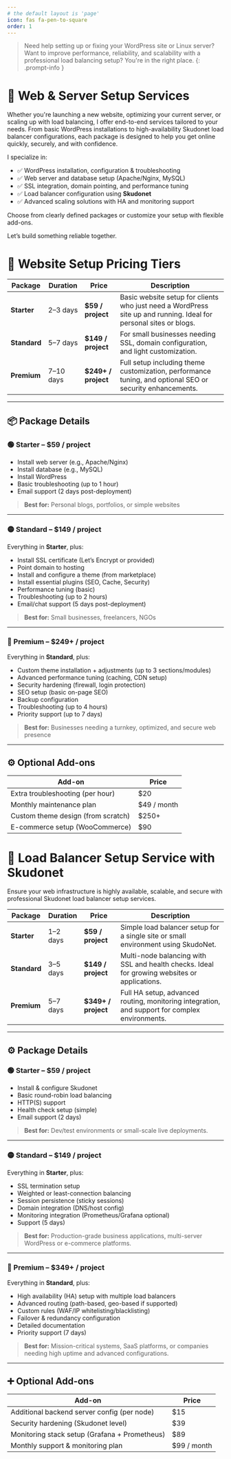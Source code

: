 ```yaml
---
# the default layout is 'page'
icon: fas fa-pen-to-square
order: 1
---
```


> Need help setting up or fixing your WordPress site or Linux server? Want to improve performance, reliability, and scalability with a professional load balancing setup? You're in the right place.
{: .prompt-info }

# 🔧 Web & Server Setup Services

Whether you're launching a new website, optimizing your current server, or scaling up with load balancing, I offer end-to-end services tailored to your needs. From basic WordPress installations to high-availability Skudonet load balancer configurations, each package is designed to help you get online quickly, securely, and with confidence.

I specialize in:

- ✅ WordPress installation, configuration & troubleshooting
- ✅ Web server and database setup (Apache/Nginx, MySQL)
- ✅ SSL integration, domain pointing, and performance tuning
- ✅ Load balancer configuration using **Skudonet**
- ✅ Advanced scaling solutions with HA and monitoring support

Choose from clearly defined packages or customize your setup with flexible add-ons.

Let’s build something reliable together.


# 💼 Website Setup Pricing Tiers

| Package     | Duration   | Price            | Description                                                                 |
|-------------|------------|------------------|-----------------------------------------------------------------------------|
| **Starter** | 2–3 days   | **$59 / project**  | Basic website setup for clients who just need a WordPress site up and running. Ideal for personal sites or blogs. |
| **Standard**| 5–7 days   | **$149 / project** | For small businesses needing SSL, domain configuration, and light customization. |
| **Premium** | 7–10 days  | **$249+ / project** | Full setup including theme customization, performance tuning, and optional SEO or security enhancements. |

---

## 📦 Package Details

### 🟢 Starter – **$59 / project**
- Install web server (e.g., Apache/Nginx)
- Install database (e.g., MySQL)
- Install WordPress
- Basic troubleshooting (up to 1 hour)
- Email support (2 days post-deployment)

> **Best for:** Personal blogs, portfolios, or simple websites

---

### 🟡 Standard – **$149 / project**
Everything in **Starter**, plus:
- Install SSL certificate (Let’s Encrypt or provided)
- Point domain to hosting
- Install and configure a theme (from marketplace)
- Install essential plugins (SEO, Cache, Security)
- Performance tuning (basic)
- Troubleshooting (up to 2 hours)
- Email/chat support (5 days post-deployment)

> **Best for:** Small businesses, freelancers, NGOs

---

### 🔵 Premium – **$249+ / project**
Everything in **Standard**, plus:
- Custom theme installation + adjustments (up to 3 sections/modules)
- Advanced performance tuning (caching, CDN setup)
- Security hardening (firewall, login protection)
- SEO setup (basic on-page SEO)
- Backup configuration
- Troubleshooting (up to 4 hours)
- Priority support (up to 7 days)

> **Best for:** Businesses needing a turnkey, optimized, and secure web presence

---

## ⚙️ Optional Add-ons

| Add-on                              | Price       |
|-------------------------------------|-------------|
| Extra troubleshooting (per hour)    | $20         |
| Monthly maintenance plan            | $49 / month |
| Custom theme design (from scratch)  | $250+       |
| E-commerce setup (WooCommerce)      | $90        |

# 🔄 Load Balancer Setup Service with Skudonet

Ensure your web infrastructure is highly available, scalable, and secure with professional Skudonet load balancer setup services.

| Package       | Duration   | Price            | Description                                                                 |
|---------------|------------|------------------|-----------------------------------------------------------------------------|
| **Starter**     | 1–2 days   | **$59 / project** | Simple load balancer setup for a single site or small environment using SkudoNet. |
| **Standard**  | 3–5 days   | **$149 / project** | Multi-node balancing with SSL and health checks. Ideal for growing websites or applications. |
| **Premium**| 5–7 days   | **$349+ / project** | Full HA setup, advanced routing, monitoring integration, and support for complex environments. |

---

## ⚙️ Package Details

### 🟢 Starter – **$59 / project**
- Install & configure Skudonet
- Basic round-robin load balancing
- HTTP(S) support
- Health check setup (simple)
- Email support (2 days)

> **Best for:** Dev/test environments or small-scale live deployments.

---

### 🟡 Standard – **$149 / project**
Everything in **Starter**, plus:
- SSL termination setup
- Weighted or least-connection balancing
- Session persistence (sticky sessions)
- Domain integration (DNS/host config)
- Monitoring integration (Prometheus/Grafana optional)
- Support (5 days)

> **Best for:** Production-grade business applications, multi-server WordPress or e-commerce platforms.

---

### 🔵 Premium – **$349+ / project**
Everything in **Standard**, plus:
- High availability (HA) setup with multiple load balancers
- Advanced routing (path-based, geo-based if supported)
- Custom rules (WAF/IP whitelisting/blacklisting)
- Failover & redundancy configuration
- Detailed documentation
- Priority support (7 days)

> **Best for:** Mission-critical systems, SaaS platforms, or companies needing high uptime and advanced configurations.

---

## ➕ Optional Add-ons

| Add-on                                     | Price       |
|--------------------------------------------|-------------|
| Additional backend server config (per node) | $15         |
| Security hardening (Skudonet level)         | $39         |
| Monitoring stack setup (Grafana + Prometheus) | $89        |
| Monthly support & monitoring plan           | $99 / month |

